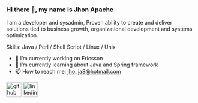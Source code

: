 ### Hi there 👋, my name is Jhon Apache
I am a developer and sysadmin, Proven ability to create and deliver solutions tied to business growth, organizational development and systems optimization.

Skills: Java /  Perl / Shell Script / Linux / Unix

- 🔭 I’m currently working on Ericsson 
- 🌱 I’m currently learning about Java and Spring framework 
- 📫 How to reach me: jho_ja8@hotmail.com 


[<img src='https://cdn.jsdelivr.net/npm/simple-icons@3.0.1/icons/github.svg' alt='github' height='40'>](https://github.com/jjapachehe)  [<img src='https://cdn.jsdelivr.net/npm/simple-icons@3.0.1/icons/linkedin.svg' alt='linkedin' height='40'>](https://www.linkedin.com/in/https://www.linkedin.com/in/jhon-jairo-apache-hernandez-aa233053//)  
